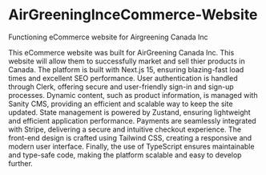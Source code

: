 # AirGreeningInceCommerce-Website
Functioning eCommerce website for Airgreening Canada Inc

This eCommerce website was built for AirGreening Canada Inc. This website will allow them to successfully market and sell thier products in Canada. The platform is built with Next.js 15, ensuring blazing-fast load times and excellent SEO performance. User authentication is handled through Clerk, offering secure and user-friendly sign-in and sign-up processes. Dynamic content, such as product information, is managed with Sanity CMS, providing an efficient and scalable way to keep the site updated. State management is powered by Zustand, ensuring lightweight and efficient application performance. Payments are seamlessly integrated with Stripe, delivering a secure and intuitive checkout experience. The front-end design is crafted using Tailwind CSS, creating a responsive and modern user interface. Finally, the use of TypeScript ensures maintainable and type-safe code, making the platform scalable and easy to develop further.






